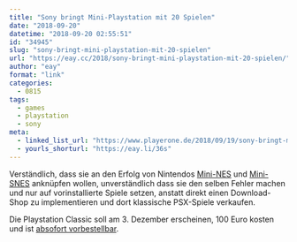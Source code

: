 ```yaml
---
title: "Sony bringt Mini-Playstation mit 20 Spielen"
date: "2018-09-20"
datetime: "2018-09-20 02:55:51"
id: "34945"
slug: "sony-bringt-mini-playstation-mit-20-spielen"
url: "https://eay.cc/2018/sony-bringt-mini-playstation-mit-20-spielen/"
author: "eay"
format: "link"
categories:
  - 0815
tags:
  - games
  - playstation
  - sony
meta:
  - linked_list_url: "https://www.playerone.de/2018/09/19/sony-bringt-mini-playstation-mit-20-spielen/"
  - yourls_shorturl: "https://eay.li/36s"
---
```


Verständlich, dass sie an den Erfolg von Nintendos [Mini-NES](https://www.amazon.de/exec/obidos/ASIN/B01IFJEWTM/eayznet-21) und [Mini-SNES](https://www.amazon.de/exec/obidos/ASIN/B073BVHY3F/eayznet-21) anknüpfen wollen, unverständlich dass sie den selben Fehler machen und nur auf vorinstallierte Spiele setzen, anstatt direkt einen Download-Shop zu implementieren und dort klassische PSX-Spiele verkaufen.

Die Playstation Classic soll am 3. Dezember erscheinen, 100 Euro kosten und ist [absofort vorbestellbar](https://www.amazon.de/exec/obidos/ASIN/B07HJKXP3C/eayznet-21).

